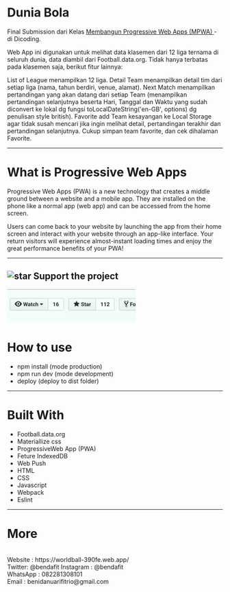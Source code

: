 <h1>Dunia Bola</h1>
Final Submission dari Kelas <a href="https://www.dicoding.com/academies/74">Membangun Progressive Web Apps (MPWA) </a> - di Dicoding.
<p>Web App ini digunakan untuk melihat data klasemen dari 12 liga ternama di seluruh dunia, data diambil dari Football.data.org. Tidak hanya terbatas pada klasemen saja, berikut fitur lainnya:</p>
<p>List of League menampilkan 12 liga.
Detail Team menampilkan detail tim dari setiap liga (nama, tahun berdiri, venue, alamat).
Next Match menampilkan pertandingan yang akan datang dari setiap Team (menampilkan pertandingan selanjutnya beserta Hari, Tanggal dan Waktu yang sudah diconvert ke lokal dg fungsi toLocalDateString('en-GB', options) dg penulisan style british).
Favorite add Team kesayangan ke Local Storage agar tidak susah mencari jika ingin melihat detail, pertandingan terakhir dan pertandingan selanjutnya. Cukup simpan team favorite, dan cek dihalaman Favorite.</p>
<hr>

<h1>What is Progressive Web Apps</h1>
	<p>Progressive Web Apps (PWA) is a new technology that creates a middle ground between a website and a mobile app. They are installed on the phone like a normal app (web app) and can be accessed from the home screen.</p>

<p>Users can come back to your website by launching the app from their home screen and interact with your website through an app-like interface. Your return visitors will experience almost-instant loading times and enjoy the great performance benefits of your PWA!</p>
<hr>

<h2>
	<g-emoji class="g-emoji" alias="star" fallback-src="https://github.githubassets.com/images/icons/emoji/unicode/2b50.png"><img class="emoji" alt="star" height="20" width="20" src="https://github.githubassets.com/images/icons/emoji/unicode/2b50.png"></g-emoji>
	Support the project
	</h2>
	<p><a href="#"><img src="https://raw.githubusercontent.com/josevarghese/Super-Progressive-Web-Apps/master/jose-github-star-gif.gif" alt="Star our repo" width="300px" height="76.95px" style="max-width:100%;"></a></p>
<h1>How to use</h1>
	<ul>
		<li>npm install (mode production)</li>
		<li>npm run dev (mode development)</li>
		<li>deploy (deploy to dist folder)</li>
	</ul>
  
 <hr>
<h1>Built With</h1>
<ul>
  <li>Football.data.org</li>
  <li>Materiallize css</li> 
  <li>ProgressiveWeb App (PWA)</li>      
  <li>Feture IndexedDB</li>
  <li>Web Push</li>
  <li>HTML</li>
   <li>CSS</li>
   <li>Javascript</li>
   <li>Webpack</li>
   <li>Eslint</li>
 </ul>
 <hr>
 
 <h1>More</h1> <br>
Website  : https://worldball-390fe.web.app/ <br>
Twitter: @bendafit Instagram : @bendafit<br>
WhatsApp : 082281308101<br>
Email : benidanuarifitrio@gmail.com<br>
